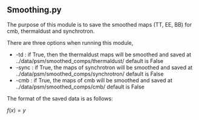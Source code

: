 ## Smoothing.py
The purpose of this module is to save the smoothed maps (TT, EE, BB) for
cmb, thermaldust and synchrotron.

There are three options when running this module,

* -td : if True, then the thermaldust maps will be smoothed and saved at ../data/psm/smoothed_comps/thermaldust/
      default is False
* -sync : if True, the maps of synchrotron will be smoothed and saved at ../data/psm/smoothed_comps/synchrotron/
      default is False
* -cmb  : if True, the maps of cmb will be smoothed and saved at ../data/psm/smoothed_comps/cmb/
      default is False

The format of the saved data is as follows:

$f(x)=y$